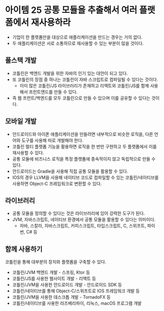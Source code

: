 # 아이템 25 공통 모듈을 추출해서 여러 플랫폼에서 재사용하라
- 기업이 한 플랫폼만을 대상으로 애플리케이션을 만드는 경우는 거의 없다.
- 두 애플리케이션은 서로 소통하므로 재사용할 수 있는 부분이 많을 것이다.

## 풀스택 개발

- 코틀린은 백엔드 개발을 위한 자바의 인기 있는 대안이 되고 있다.
- 또 코틀린의 장점 중 하나는 코틀린이 자바 스크립트로 컴파일될 수 있다는 것이다.
    - 이미 많은 코틀린/JS 라이브러리가 존재하고 리액트와 코틀린/JS를 함께 사용해서 프런트엔드를 만들 수 있다.
- 즉 웹 프런트/백엔드를 모두 코틀린으로 만들 수 있으며 이를 공유할 수 있다는 것이다.

## 모바일 개발

- 안드로이드와 아이폰 애플리케이션을 만들려면 내부적으로 비슷한 로직을, 다른 언어와 도구를 사용해 따로 개발해야 한다.
- 코틀린 멀티 플랫폼 기능을 활용하면 로직을 한 번만 구현하고 두 플랫폼에서 이를 재사용할 수 있다.
- 공통 모듈에 비즈니스 로직을 특정 플랫폼에 종속적이지 않고 독립적으로 만들 수 있다.
- 안드로이드는 Gradle을 사용해 직접 공통 모듈을 활용할 수 있다.
- IOS의 경우 LLVM을 사용해 네이티브 코드로 컴파일할 수 있는 코틀린/네이티브를 사용하면 Object-C 프레임워크로 변환할 수 있다.

## 라이브러리

- 공통 모듈을 정의할 수 있다는 것은 라이브러리에 있어 강력한 도구가 된다.
- JVM, 자바스크립트, 네이티브 환경에서 공통 모듈을 활용할 수 있다는 의미이다.
    - 자바, 스칼라, 자바스크립트, 커피스크립트, 타입스크립트, C, 스위프트, 파이썬, C# 등

## 함께 사용하기

코틀린을 통해 대부분의 장치와 플랫폼을 구축할 수 있다.

- 코틀린/JVM 백엔드 개발 - 스프링, Ktor 등
- 코틀린/JS를 사용한 웹사이트 개발 - 리액트 등
- 코틀린/JVM을 사용한 안드로이드 개발 - 안드로이드 SDK 등
- 코틀린/네이티브를 통해 Object-C/스위프트로 IOS 프레임워크 개발 등
- 코틀린/JVM을 사용한 데스크톱 개발 - TornadoFX 등
- 코틀린/네이티브를 사용한 라즈베리파이, 리눅스, macOS 프로그램 개발
